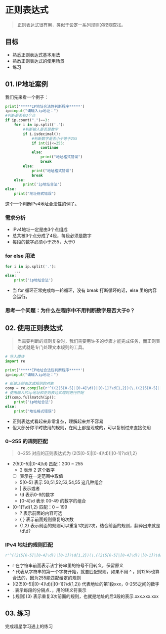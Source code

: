 # 正则表达式

> 正则表达式很有用，类似于设定一系列规则的模糊查找。

## 目标

* 熟悉正则表达式基本用法
* 熟悉正则表达式的使用场景
* 练习

## 01. IP地址案例
我们先来看一个例子：

```python
print('*****IP地址合法性判断程序*****')
ip=input("请输入ip地址：")
#判断是否有3个点
if ip.count(".")==3:
    for i in ip.split('.'):
        #判断输入是否是数字
        if i.isdecimal():
            #判断数字是否小于等于255
            if int(i)<=255:
                continue
            else:
                print("地址格式错误")
                break
        else:
            print("地址格式错误")
            break
    else:
        print('ip地址合法')
else:
    print("地址格式错误")
```
这个一个判断IPv4地址合法性的例子。

### 需求分析

- IPv4地址一定是由3个点组成
- 总共被3个点分成了4段，每段必须是数字
- 每段的数字必须小于255，大于0

### for else 用法
```python
for i in ip.split('.'):
    ...
else:
    print('ip地址合法')
```
- 当 for 循环正常完成每一轮循环，没有 break 打断循环的话，else 里的内容会运行。

### 思考一个问题：为什么在程序中不用判断数字是否大于0？

## 02. 使用正则表达式
> 当需要判断的规则复杂时，我们需要用许多的步骤才能完成任务，而正则表达式就是专门处理文本规则的工具。

```python
# 导入模块
import re

print('*****IP地址合法性判断程序*****')
ip=input("请输入ip地址：")

# 新建正则表达式规则的对象
comp = re.compile(r'^((2(5[0-5]|[0-4]\d))|[0-1]?\d{1,2})(\.((2(5[0-5]|[0-4]\d))|[0-1]?\d{1,2})){3}')
# 使用输入的ip地址和正则表达式规则进行匹配
if(comp.fullmatch(ip)):
    print('ip地址合法')
else:
    print("地址格式错误")
```
- 正则表达式看起来非常复杂，理解起来并不容易
- 但大部分你平时使用的规则，在网上都是现成的，可以复制过来直接使用

### 0~255 的规则匹配
> 0~255 对应的正则表达式为 (2(5[0-5]|[0-4]\d))|[0-1]?\d{1,2}

- 2(5[0-5]|[0-4]\d) 匹配：200 ~ 255
    - 2 表示 2 这个数字
    - [ ] 表示在一定范围中取值
    - 5[0-5] 表示 50,51,52,53,54,55 这几种组合
    - | 表示或者
    - \d 表示0-9的数字
    - [0-4]\d 表示 00-49 的数字的组合
- [0-1]?\d{1,2} 匹配：0 ~ 199
    - ? 表示前面的内容可选
    - { } 表示前面规则重复的次数
    - {1,2} 表示前面的规则可以重复1次到2次，结合前面的规则，翻译出来就是\d\d?

### IPv4 地址的规则匹配
```python
r'^((2(5[0-5]|[0-4]\d))|[0-1]?\d{1,2})(\.((2(5[0-5]|[0-4]\d))|[0-1]?\d{1,2})){3}'
```
- r 在字符串前面表示该字符串里的符号不用转义，保留原义
- ^ 代表从字符串的第一个字符开始，就要匹配规则，如果不用 ^ ，则1255也算合法的，因为255能匹配给定的规则
- ((2(5[0-5]|[0-4]\d))|[0-1]?\d{1,2}) 代表地址的第1段xxx，0-255之间的数字
- \. 表示每段的分隔点`.`，用的转义符表示
- (\.规则){3} 表示重复3次前面的规则，也就是地址的后3段的表示.xxx.xxx.xxx

## 03. 练习

完成超星学习通上的练习
